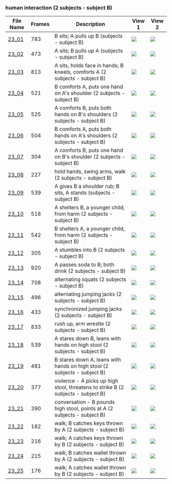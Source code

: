 ### human interaction (2 subjects - subject B)
|File Name|Frames|Description|View 1|View 2|
|-|-|-|-|-|
|[23_01](https://github.com/Shriinivas/cmubvh/raw/main/Sequence-020-029/23/Data/23_01.zip)|783|B sits; A pulls up B (subjects - subject B)|<img src="https://github.com/Shriinivas/cmubvhgifs/blob/main/Sequence-020-029/23/23_01_0.gif"/>|<img src="https://github.com/Shriinivas/cmubvhgifs/blob/main/Sequence-020-029/23/23_01_1.gif"/>|
|[23_02](https://github.com/Shriinivas/cmubvh/raw/main/Sequence-020-029/23/Data/23_02.zip)|473|A sits; B pulls up A (subjects - subject B)|<img src="https://github.com/Shriinivas/cmubvhgifs/blob/main/Sequence-020-029/23/23_02_0.gif"/>|<img src="https://github.com/Shriinivas/cmubvhgifs/blob/main/Sequence-020-029/23/23_02_1.gif"/>|
|[23_03](https://github.com/Shriinivas/cmubvh/raw/main/Sequence-020-029/23/Data/23_03.zip)|813|A sits, holds face in hands; B kneels, comforts A (2 subjects - subject B)|<img src="https://github.com/Shriinivas/cmubvhgifs/blob/main/Sequence-020-029/23/23_03_0.gif"/>|<img src="https://github.com/Shriinivas/cmubvhgifs/blob/main/Sequence-020-029/23/23_03_1.gif"/>|
|[23_04](https://github.com/Shriinivas/cmubvh/raw/main/Sequence-020-029/23/Data/23_04.zip)|521|B comforts A, puts one hand on A's shoulder (2 subjects - subject B)|<img src="https://github.com/Shriinivas/cmubvhgifs/blob/main/Sequence-020-029/23/23_04_0.gif"/>|<img src="https://github.com/Shriinivas/cmubvhgifs/blob/main/Sequence-020-029/23/23_04_1.gif"/>|
|[23_05](https://github.com/Shriinivas/cmubvh/raw/main/Sequence-020-029/23/Data/23_05.zip)|525|A comforts B, puts both hands on B's shoulders (2 subjects - subject B)|<img src="https://github.com/Shriinivas/cmubvhgifs/blob/main/Sequence-020-029/23/23_05_0.gif"/>|<img src="https://github.com/Shriinivas/cmubvhgifs/blob/main/Sequence-020-029/23/23_05_1.gif"/>|
|[23_06](https://github.com/Shriinivas/cmubvh/raw/main/Sequence-020-029/23/Data/23_06.zip)|504|B comforts A, puts both hands on A's shoulders (2 subjects - subject B)|<img src="https://github.com/Shriinivas/cmubvhgifs/blob/main/Sequence-020-029/23/23_06_0.gif"/>|<img src="https://github.com/Shriinivas/cmubvhgifs/blob/main/Sequence-020-029/23/23_06_1.gif"/>|
|[23_07](https://github.com/Shriinivas/cmubvh/raw/main/Sequence-020-029/23/Data/23_07.zip)|304|A comforts B, puts one hand on B's shoulder (2 subjects - subject B)|<img src="https://github.com/Shriinivas/cmubvhgifs/blob/main/Sequence-020-029/23/23_07_0.gif"/>|<img src="https://github.com/Shriinivas/cmubvhgifs/blob/main/Sequence-020-029/23/23_07_1.gif"/>|
|[23_08](https://github.com/Shriinivas/cmubvh/raw/main/Sequence-020-029/23/Data/23_08.zip)|227|hold hands, swing arms, walk (2 subjects - subject B)|<img src="https://github.com/Shriinivas/cmubvhgifs/blob/main/Sequence-020-029/23/23_08_0.gif"/>|<img src="https://github.com/Shriinivas/cmubvhgifs/blob/main/Sequence-020-029/23/23_08_1.gif"/>|
|[23_09](https://github.com/Shriinivas/cmubvh/raw/main/Sequence-020-029/23/Data/23_09.zip)|539|A gives B a shoulder rub; B sits, A stands (subjects - subject B)|<img src="https://github.com/Shriinivas/cmubvhgifs/blob/main/Sequence-020-029/23/23_09_0.gif"/>|<img src="https://github.com/Shriinivas/cmubvhgifs/blob/main/Sequence-020-029/23/23_09_1.gif"/>|
|[23_10](https://github.com/Shriinivas/cmubvh/raw/main/Sequence-020-029/23/Data/23_10.zip)|518|A shelters B, a younger child, from harm (2 subjects - subject B)|<img src="https://github.com/Shriinivas/cmubvhgifs/blob/main/Sequence-020-029/23/23_10_0.gif"/>|<img src="https://github.com/Shriinivas/cmubvhgifs/blob/main/Sequence-020-029/23/23_10_1.gif"/>|
|[23_11](https://github.com/Shriinivas/cmubvh/raw/main/Sequence-020-029/23/Data/23_11.zip)|542|B shelters A, a younger child, from harm (2 subjects - subject B)|<img src="https://github.com/Shriinivas/cmubvhgifs/blob/main/Sequence-020-029/23/23_11_0.gif"/>|<img src="https://github.com/Shriinivas/cmubvhgifs/blob/main/Sequence-020-029/23/23_11_1.gif"/>|
|[23_12](https://github.com/Shriinivas/cmubvh/raw/main/Sequence-020-029/23/Data/23_12.zip)|305|A stumbles into B (2 subjects - subject B)|<img src="https://github.com/Shriinivas/cmubvhgifs/blob/main/Sequence-020-029/23/23_12_0.gif"/>|<img src="https://github.com/Shriinivas/cmubvhgifs/blob/main/Sequence-020-029/23/23_12_1.gif"/>|
|[23_13](https://github.com/Shriinivas/cmubvh/raw/main/Sequence-020-029/23/Data/23_13.zip)|920|A passes soda to B; both drink (2 subjects - subject B)|<img src="https://github.com/Shriinivas/cmubvhgifs/blob/main/Sequence-020-029/23/23_13_0.gif"/>|<img src="https://github.com/Shriinivas/cmubvhgifs/blob/main/Sequence-020-029/23/23_13_1.gif"/>|
|[23_14](https://github.com/Shriinivas/cmubvh/raw/main/Sequence-020-029/23/Data/23_14.zip)|708|alternating squats (2 subjects - subject B)|<img src="https://github.com/Shriinivas/cmubvhgifs/blob/main/Sequence-020-029/23/23_14_0.gif"/>|<img src="https://github.com/Shriinivas/cmubvhgifs/blob/main/Sequence-020-029/23/23_14_1.gif"/>|
|[23_15](https://github.com/Shriinivas/cmubvh/raw/main/Sequence-020-029/23/Data/23_15.zip)|496|alternating jumping jacks (2 subjects - subject B)|<img src="https://github.com/Shriinivas/cmubvhgifs/blob/main/Sequence-020-029/23/23_15_0.gif"/>|<img src="https://github.com/Shriinivas/cmubvhgifs/blob/main/Sequence-020-029/23/23_15_1.gif"/>|
|[23_16](https://github.com/Shriinivas/cmubvh/raw/main/Sequence-020-029/23/Data/23_16.zip)|433|synchronized jumping jacks (2 subjects - subject B)|<img src="https://github.com/Shriinivas/cmubvhgifs/blob/main/Sequence-020-029/23/23_16_0.gif"/>|<img src="https://github.com/Shriinivas/cmubvhgifs/blob/main/Sequence-020-029/23/23_16_1.gif"/>|
|[23_17](https://github.com/Shriinivas/cmubvh/raw/main/Sequence-020-029/23/Data/23_17.zip)|833|rush up, arm wrestle (2 subjects - subject B)|<img src="https://github.com/Shriinivas/cmubvhgifs/blob/main/Sequence-020-029/23/23_17_0.gif"/>|<img src="https://github.com/Shriinivas/cmubvhgifs/blob/main/Sequence-020-029/23/23_17_1.gif"/>|
|[23_18](https://github.com/Shriinivas/cmubvh/raw/main/Sequence-020-029/23/Data/23_18.zip)|539|A stares down B, leans with hands on high stool (2 subjects - subject B)|<img src="https://github.com/Shriinivas/cmubvhgifs/blob/main/Sequence-020-029/23/23_18_0.gif"/>|<img src="https://github.com/Shriinivas/cmubvhgifs/blob/main/Sequence-020-029/23/23_18_1.gif"/>|
|[23_19](https://github.com/Shriinivas/cmubvh/raw/main/Sequence-020-029/23/Data/23_19.zip)|481|B stares down A, leans with hands on high stool (2 subjects - subject B)|<img src="https://github.com/Shriinivas/cmubvhgifs/blob/main/Sequence-020-029/23/23_19_0.gif"/>|<img src="https://github.com/Shriinivas/cmubvhgifs/blob/main/Sequence-020-029/23/23_19_1.gif"/>|
|[23_20](https://github.com/Shriinivas/cmubvh/raw/main/Sequence-020-029/23/Data/23_20.zip)|377|violence - A picks up high stool, threatens to strike B (2 subjects - subject B)|<img src="https://github.com/Shriinivas/cmubvhgifs/blob/main/Sequence-020-029/23/23_20_0.gif"/>|<img src="https://github.com/Shriinivas/cmubvhgifs/blob/main/Sequence-020-029/23/23_20_1.gif"/>|
|[23_21](https://github.com/Shriinivas/cmubvh/raw/main/Sequence-020-029/23/Data/23_21.zip)|390|conversation - B pounds high stool, points at A (2 subjects - subject B)|<img src="https://github.com/Shriinivas/cmubvhgifs/blob/main/Sequence-020-029/23/23_21_0.gif"/>|<img src="https://github.com/Shriinivas/cmubvhgifs/blob/main/Sequence-020-029/23/23_21_1.gif"/>|
|[23_22](https://github.com/Shriinivas/cmubvh/raw/main/Sequence-020-029/23/Data/23_22.zip)|182|walk; B catches keys thrown by A (2 subjects - subject B)|<img src="https://github.com/Shriinivas/cmubvhgifs/blob/main/Sequence-020-029/23/23_22_0.gif"/>|<img src="https://github.com/Shriinivas/cmubvhgifs/blob/main/Sequence-020-029/23/23_22_1.gif"/>|
|[23_23](https://github.com/Shriinivas/cmubvh/raw/main/Sequence-020-029/23/Data/23_23.zip)|216|walk; A catches keys thrown by B (2 subjects - subject B)|<img src="https://github.com/Shriinivas/cmubvhgifs/blob/main/Sequence-020-029/23/23_23_0.gif"/>|<img src="https://github.com/Shriinivas/cmubvhgifs/blob/main/Sequence-020-029/23/23_23_1.gif"/>|
|[23_24](https://github.com/Shriinivas/cmubvh/raw/main/Sequence-020-029/23/Data/23_24.zip)|215|walk; B catches wallet thrown by A (2 subjects - subject B)|<img src="https://github.com/Shriinivas/cmubvhgifs/blob/main/Sequence-020-029/23/23_24_0.gif"/>|<img src="https://github.com/Shriinivas/cmubvhgifs/blob/main/Sequence-020-029/23/23_24_1.gif"/>|
|[23_25](https://github.com/Shriinivas/cmubvh/raw/main/Sequence-020-029/23/Data/23_25.zip)|176|walk; A catches wallet thrown by B (2 subjects - subject B)|<img src="https://github.com/Shriinivas/cmubvhgifs/blob/main/Sequence-020-029/23/23_25_0.gif"/>|<img src="https://github.com/Shriinivas/cmubvhgifs/blob/main/Sequence-020-029/23/23_25_1.gif"/>|
